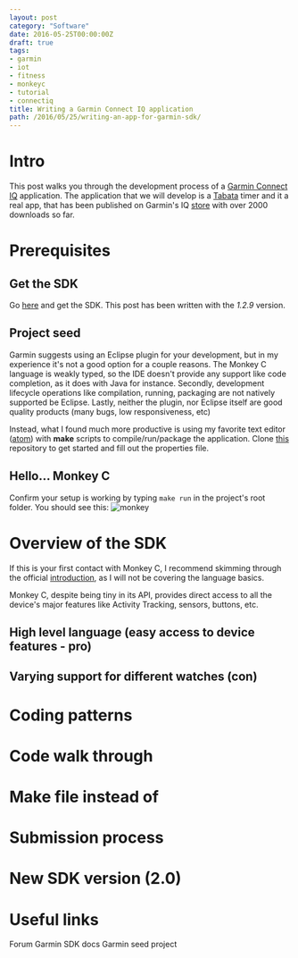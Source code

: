 ```yaml
---
layout: post
category: "Software"
date: 2016-05-25T00:00:00Z
draft: true
tags:
- garmin
- iot
- fitness
- monkeyc
- tutorial
- connectiq
title: Writing a Garmin Connect IQ application
path: /2016/05/25/writing-an-app-for-garmin-sdk/
---
```


# Intro
This post walks you through the development process of a [Garmin Connect IQ](http://developer.garmin.com/connect-iq/) application. The application that we will develop is a [Tabata](https://www.verywell.com/tabata-training-definition-1230982) timer and it a real app, that has been published on Garmin's IQ [store](https://apps.garmin.com/en-US/apps/62708c6e-b063-4cb1-994f-283b32d5ddf8) with over 2000 downloads so far.

# Prerequisites

## Get the SDK
Go [here](https://developer.garmin.com/connect-iq/overview/) and get the SDK. This post has been written with the *1.2.9* version.

## Project seed
Garmin suggests using an Eclipse plugin for your development, but in my experience it's not a good option for a couple reasons. The Monkey C language is weakly typed, so the IDE doesn't provide any support like code completion, as it does with Java for instance. Secondly, development lifecycle operations like compilation, running, packaging are not natively supported be Eclipse. Lastly, neither the plugin, nor Eclipse itself are good quality products (many bugs, low responsiveness, etc)

Instead, what I found much more productive is using my favorite text editor ([atom](https://atom.io/)) with **make** scripts to compile/run/package the application.
Clone [this](https://github.com/danielsiwiec/garmin-connect-seed) repository to get started and fill out the properties file.

## Hello... Monkey C
Confirm your setup is working by typing ```make run``` in the project's root folder. You should see this:
![monkey](/img/blog/monkey-c-tutorial/monkey.png)

# Overview of the SDK
If this is your first contact with Monkey C, I recommend skimming through the official [introduction](https://developer.garmin.com/connect-iq/programmers-guide/monkey-c/), as I will not be covering the language basics.

Monkey C, despite being tiny in its API, provides direct access to all the device's major features like Activity Tracking, sensors, buttons, etc.
## High level language (easy access to device features - pro)

## Varying support for different watches (con)

# Coding patterns

# Code walk through

# Make file instead of

# Submission process

# New SDK version (2.0)

# Useful links
Forum
Garmin SDK docs
Garmin seed project
